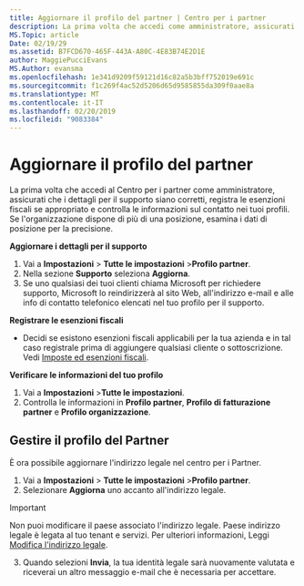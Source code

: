 ```yaml
---
title: Aggiornare il profilo del partner | Centro per i partner
description: La prima volta che accedi come amministratore, assicurati che i dettagli per il supporto siano corretti, registra le esenzioni fiscali se appropriato e controlla le informazioni sul contatto nei tuoi profili.
MS.Topic: article
Date: 02/19/29
ms.assetid: B7FCD670-465F-443A-A80C-4E83B74E2D1E
author: MaggiePucciEvans
MS.Author: evansma
ms.openlocfilehash: 1e341d9209f59121d16c82a5b3bff752019e691c
ms.sourcegitcommit: f1c269f4ac52d5206d65d9585855da309f0aae8a
ms.translationtype: MT
ms.contentlocale: it-IT
ms.lasthandoff: 02/20/2019
ms.locfileid: "9083384"
---
```

# <a name="update-your-partner-profile"></a>Aggiornare il profilo del partner


La prima volta che accedi al Centro per i partner come amministratore, assicurati che i dettagli per il supporto siano corretti, registra le esenzioni fiscali se appropriato e controlla le informazioni sul contatto nei tuoi profili. Se l'organizzazione dispone di più di una posizione, esamina i dati di posizione per la precisione.

**Aggiornare i dettagli per il supporto**

1.  Vai a **Impostazioni** &gt; **Tutte le impostazioni** &gt;**Profilo partner**.
2.  Nella sezione **Supporto** seleziona **Aggiorna**.
3.  Se uno qualsiasi dei tuoi clienti chiama Microsoft per richiedere supporto, Microsoft lo reindirizzerà al sito Web, all'indirizzo e-mail e alle info di contatto telefonico elencati nel tuo profilo per il supporto.

**Registrare le esenzioni fiscali**

-   Decidi se esistono esenzioni fiscali applicabili per la tua azienda e in tal caso registrale prima di aggiungere qualsiasi cliente o sottoscrizione. Vedi [Imposte ed esenzioni fiscali](tax-and-tax-exemptions.md).

**Verificare le informazioni del tuo profilo**

1.  Vai a **Impostazioni** &gt;**Tutte le impostazioni**. 
2.  Controlla le informazioni in **Profilo partner**, **Profilo di fatturazione partner** e **Profilo organizzazione**.

## <a name="manage-your-partner-profile"></a>Gestire il profilo del Partner 

È ora possibile aggiornare l'indirizzo legale nel centro per i Partner.

1. Vai a **Impostazioni** &gt; **Tutte le impostazioni** &gt;**Profilo partner**.
2. Selezionare **Aggiorna** uno accanto all'indirizzo legale. 

>[!Important]
>Non puoi modificare il paese associato l'indirizzo legale. Paese indirizzo legale è legata al tuo tenant e servizi. Per ulteriori informazioni, Leggi [Modifica l'indirizzo legale](https://docs.microsoft.com/office365/admin/manage/change-address-contact-and-more?view=o365-worldwide).

3. Quando selezioni **Invia**, la tua identità legale sarà nuovamente valutata e riceverai un altro messaggio e-mail che è necessaria per accettare.



 



